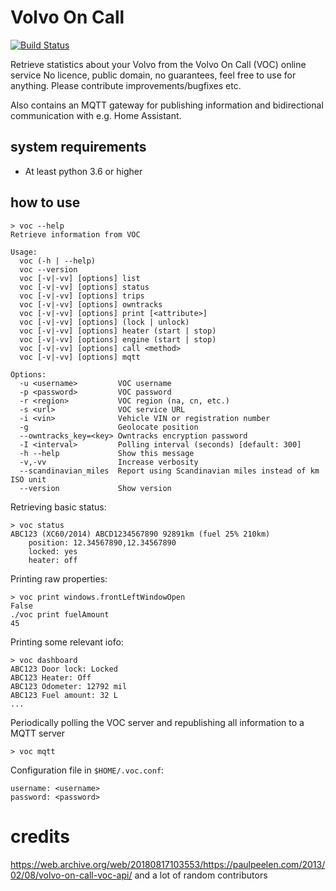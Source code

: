 # Volvo On Call

[![Build Status](https://travis-ci.org/molobrakos/volvooncall.svg?branch=master)](https://travis-ci.org/molobrakos/volvooncall)

Retrieve statistics about your Volvo from the Volvo On Call (VOC) online service
No licence, public domain, no guarantees, feel free to use for anything. Please contribute improvements/bugfixes etc.

Also contains an MQTT gateway for publishing information and bidirectional communication with e.g. Home Assistant.

## system requirements

 - At least python 3.6 or higher
 
## how to use

```
> voc --help
Retrieve information from VOC

Usage:
  voc (-h | --help)
  voc --version
  voc [-v|-vv] [options] list
  voc [-v|-vv] [options] status
  voc [-v|-vv] [options] trips
  voc [-v|-vv] [options] owntracks
  voc [-v|-vv] [options] print [<attribute>]
  voc [-v|-vv] [options] (lock | unlock)
  voc [-v|-vv] [options] heater (start | stop)
  voc [-v|-vv] [options] engine (start | stop)
  voc [-v|-vv] [options] call <method>
  voc [-v|-vv] [options] mqtt

Options:
  -u <username>         VOC username
  -p <password>         VOC password
  -r <region>           VOC region (na, cn, etc.)
  -s <url>              VOC service URL
  -i <vin>              Vehicle VIN or registration number
  -g                    Geolocate position
  --owntracks_key=<key> Owntracks encryption password
  -I <interval>         Polling interval (seconds) [default: 300]
  -h --help             Show this message
  -v,-vv                Increase verbosity
  --scandinavian_miles  Report using Scandinavian miles instead of km ISO unit
  --version             Show version
```

Retrieving basic status:
```
> voc status
ABC123 (XC60/2014) ABCD1234567890 92891km (fuel 25% 210km)
    position: 12.34567890,12.34567890
    locked: yes
    heater: off
```

Printing raw properties:
```
> voc print windows.frontLeftWindowOpen
False
./voc print fuelAmount
45
```

Printing some relevant iofo:
```
> voc dashboard
ABC123 Door lock: Locked
ABC123 Heater: Off
ABC123 Odometer: 12792 mil
ABC123 Fuel amount: 32 L
...
```
Periodically polling the VOC server and republishing all information to a MQTT server
```
> voc mqtt
```

Configuration file in `$HOME/.voc.conf`:
```
username: <username>
password: <password>
```

# credits

https://web.archive.org/web/20180817103553/https://paulpeelen.com/2013/02/08/volvo-on-call-voc-api/ and a lot of random contributors
